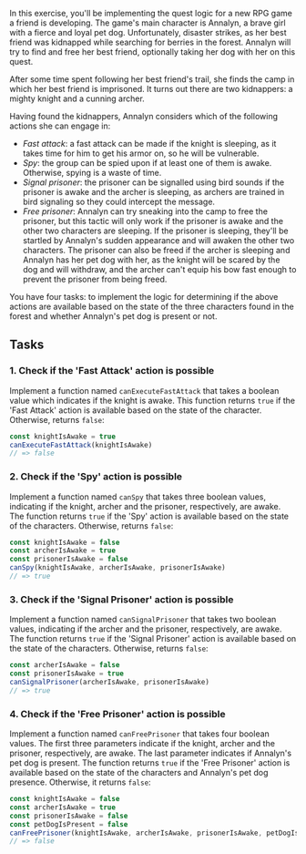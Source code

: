 In this exercise, you'll be implementing the quest logic for a new RPG game a friend is developing. The game's main character is Annalyn, a brave girl with a fierce and loyal pet dog. Unfortunately, disaster strikes, as her best friend was kidnapped while searching for berries in the forest. Annalyn will try to find and free her best friend, optionally taking her dog with her on this quest.

After some time spent following her best friend's trail, she finds the camp in which her best friend is imprisoned. It turns out there are two kidnappers: a mighty knight and a cunning archer.

Having found the kidnappers, Annalyn considers which of the following actions she can engage in:

- _Fast attack_: a fast attack can be made if the knight is sleeping, as it takes time for him to get his armor on, so he will be vulnerable.
- _Spy_: the group can be spied upon if at least one of them is awake. Otherwise, spying is a waste of time.
- _Signal prisoner_: the prisoner can be signalled using bird sounds if the prisoner is awake and the archer is sleeping, as archers are trained in bird signaling so they could intercept the message.
- _Free prisoner_: Annalyn can try sneaking into the camp to free the prisoner, but this tactic will only work if the prisoner is awake and the other two characters are sleeping. If the prisoner is sleeping, they'll be startled by Annalyn's sudden appearance and will awaken the other two characters. The prisoner can also be freed if the archer is sleeping and Annalyn has her pet dog with her, as the knight will be scared by the dog and will withdraw, and the archer can't equip his bow fast enough to prevent the prisoner from being freed.

You have four tasks: to implement the logic for determining if the above actions are available based on the state of the three characters found in the forest and whether Annalyn's pet dog is present or not.

## Tasks

### 1. Check if the 'Fast Attack' action is possible

Implement a function named `canExecuteFastAttack` that takes a boolean value which indicates if the knight is awake. This function returns `true` if the 'Fast Attack' action is available based on the state of the character. Otherwise, returns `false`:

```javascript
const knightIsAwake = true
canExecuteFastAttack(knightIsAwake)
// => false
```

### 2. Check if the 'Spy' action is possible

Implement a function named `canSpy` that takes three boolean values, indicating if the knight, archer and the prisoner, respectively, are awake. The function returns `true` if the 'Spy' action is available based on the state of the characters. Otherwise, returns `false`:

```javascript
const knightIsAwake = false
const archerIsAwake = true
const prisonerIsAwake = false
canSpy(knightIsAwake, archerIsAwake, prisonerIsAwake)
// => true
```

### 3. Check if the 'Signal Prisoner' action is possible

Implement a function named `canSignalPrisoner` that takes two boolean values, indicating if the archer and the prisoner, respectively, are awake. The function returns `true` if the 'Signal Prisoner' action is available based on the state of the characters. Otherwise, returns `false`:

```javascript
const archerIsAwake = false
const prisonerIsAwake = true
canSignalPrisoner(archerIsAwake, prisonerIsAwake)
// => true
```

### 4. Check if the 'Free Prisoner' action is possible

Implement a function named `canFreePrisoner` that takes four boolean values. The first three parameters indicate if the knight, archer and the prisoner, respectively, are awake. The last parameter indicates if Annalyn's pet dog is present. The function returns `true` if the 'Free Prisoner' action is available based on the state of the characters and Annalyn's pet dog presence. Otherwise, it returns `false`:

```javascript
const knightIsAwake = false
const archerIsAwake = true
const prisonerIsAwake = false
const petDogIsPresent = false
canFreePrisoner(knightIsAwake, archerIsAwake, prisonerIsAwake, petDogIsPresent)
// => false
```
